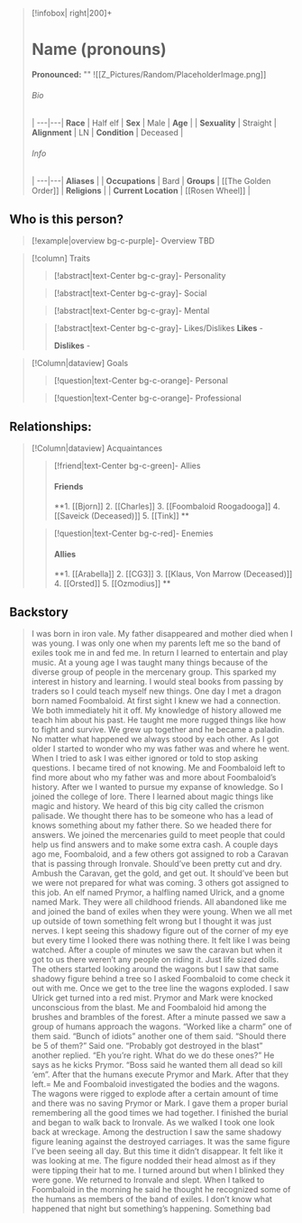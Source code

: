 > [!infobox| right|200]+
> # Name (pronouns)
> **Pronounced:**  ""
> ![[Z_Pictures/Random/PlaceholderImage.png]]
> ###### Bio
>  |
> ---|---|
> **Race** | Half elf |
> **Sex** | Male |
> **Age** |  |
> **Sexuality** | Straight |
> **Alignment** | LN |
> **Condition** | Deceased |
> ###### Info
>  |
> ---|---|
> **Aliases** |  |
> **Occupations** | Bard |
> **Groups** | [[The Golden Order]]  |
> **Religions** |  |
> **Current Location** | [[Rosen Wheel]]  |

## Who is this person?
> [!example|overview bg-c-purple]- Overview 
> TBD


> [!column] Traits
>> [!abstract|text-Center bg-c-gray]- Personality
>>  
>
>
>> [!abstract|text-Center bg-c-gray]- Social
>> 
>
>
>> [!abstract|text-Center bg-c-gray]- Mental
>> 
>
>
>> [!abstract|text-Center bg-c-gray]- Likes/Dislikes
>> **Likes** - 
>>  
>> **Dislikes** - 


> [!Column|dataview] Goals
>> [!question|text-Center bg-c-orange]- Personal
>>  
>
>
>> [!question|text-Center bg-c-orange]- Professional
>>  
>


## Relationships:

> [!Column|dataview] Acquaintances
>> [!friend|text-Center bg-c-green]- Allies
>>   #### Friends
>>   **1. [[Bjorn]] 
>>   2. [[Charles]] 
>>   3. [[Foombaloid Roogadooga]] 
>>   4. [[Saveick (Deceased)]] 
>>   5. [[Tink]] 
>**
>
>> [!question|text-Center bg-c-red]- Enemies
>> #### Allies 
>> **1. [[Arabella]] 
>> 2. [[CG3]] 
>> 3. [[Klaus, Von Marrow (Deceased)]] 
>> 4. [[Orsted]] 
>> 5. [[Ozmodius]] **
>

## Backstory
>I was born in iron vale. My father disappeared and mother died when I was young. I was only one when my parents left me so the band of exiles took me in and fed me. In return I learned to entertain and play music. At a young age I was taught many things because of the diverse group of people in the mercenary group. This sparked my interest in history and learning. I would steal books from passing by traders so I could teach myself new things. One day I met a dragon born named Foombaloid. At first sight I knew we had a connection. We both immediately hit it off. My knowledge of history allowed me teach him about his past. He taught me more rugged things like how to fight and survive. We grew up together and he became a paladin. No matter what happened we always stood by each other. As I got older I started to wonder who my was father was and where he went. When I tried to ask I was either ignored or told to stop asking questions. I became tired of not knowing. Me and Foombaloid left to find more about who my father was and more about Foombaloid’s history. After we I wanted to pursue my expanse of knowledge. So I joined the college of lore. There I learned about magic things like magic and history. We heard of this big city called the crismon palisade. We thought there has to be someone who has a lead of knows something about my father there. So we headed there for answers. We joined the mercenaries guild to meet people that could help us find answers and to make some extra cash.
> A couple days ago me, Foombaloid, and a few others got assigned to rob a Caravan that is passing through Ironvale. Should’ve been pretty cut and dry. Ambush the Caravan, get the gold, and get out. It should’ve been but we were not prepared for what was coming. 3 others got assigned to this job. An elf named Prymor, a halfling named Ulrick, and a gnome named Mark. They were all childhood friends. All abandoned like me and joined the band of exiles when they were young. When we all met up outside of town something felt wrong but I thought it was just nerves. I kept seeing this shadowy figure out of the corner of my eye but every time I looked there was nothing there. It felt like I was being watched. After a couple of minutes we saw the caravan but when it got to us there weren’t any people on riding it. Just life sized dolls. The others started looking around the wagons but I saw that same shadowy figure behind a tree so I asked Foombaloid to come check it out with me. Once we get to the tree line the wagons exploded. I saw Ulrick get turned into a red mist. Prymor and Mark were knocked unconscious from the blast. Me and Foombaloid hid among the brushes and brambles of the forest. After a minute passed we saw a group of humans approach the wagons. “Worked like a charm” one of them said. “Bunch of idiots” another one of them said. “Should there be 5 of them?” Said one. “Probably got destroyed in the blast” another replied. “Eh you’re right. What do we do these ones?” He says as he kicks Prymor. “Boss said he wanted them all dead so kill ‘em”. After that the humans execute Prymor and Mark. After that they left.=
>Me and Foombaloid investigated the bodies and the wagons. The wagons were rigged to explode after a certain amount of time and there was no saving Prymor or Mark. I gave them a proper burial remembering all the good times we had together. I finished the burial and began to walk back to Ironvale. As we walked I took one look back at wreckage. Among the destruction I saw the same shadowy figure leaning against the destroyed carriages. It was the same figure I’ve been seeing all day. But this time it didn’t disappear. It felt like it was looking at me. The figure nodded their head almost as if they were tipping their hat to me. I turned around but when I blinked they were gone. We returned to Ironvale and slept. When I talked to Foombaloid in the morning he said he thought he recognized some of the humans as members of the band of exiles. I don’t know what happened that night but something’s happening. Something bad